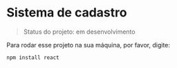 <h1>Sistema de cadastro</h1>

> Status do projeto: em desenvolvimento

Para rodar esse projeto na sua máquina, por favor, digite:

```
npm install react
```
